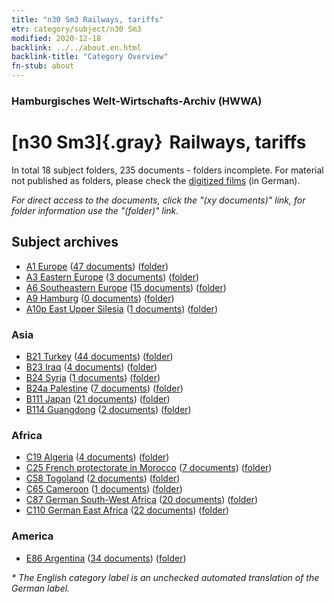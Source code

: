 ```yaml
---
title: "n30 Sm3 Railways, tariffs"
etr: category/subject/n30 Sm3
modified: 2020-12-18
backlink: ../../about.en.html
backlink-title: "Category Overview"
fn-stub: about
---
```


### Hamburgisches Welt-Wirtschafts-Archiv (HWWA)
# [n30 Sm3]{.gray}&#8201; Railways, tariffs&#160; 





In total 18 subject folders, 235 documents - folders incomplete.
For material not published as folders, please check the [digitized films](/film/h1_sh) (in German).

_For direct access to the documents, click the "(xy documents)" link, for folder information use the "(folder)" link._

## Subject archives


- [A1 Europe](../../../geo/about.en.html#A1) (<a href="https://dfg-viewer.de/show/?tx_dlf[id]=https://pm20.zbw.eu/mets/sh/1408xx/140892/1455xx/145534/public.mets.en.xml" target="_blank">47 documents</a>) ([folder](http://purl.org/pressemappe20/folder/sh/140892,145534))
- [A3 Eastern Europe](../../../geo/about.en.html#A3) (<a href="https://dfg-viewer.de/show/?tx_dlf[id]=https://pm20.zbw.eu/mets/sh/1408xx/140896/1455xx/145534/public.mets.en.xml" target="_blank">3 documents</a>) ([folder](http://purl.org/pressemappe20/folder/sh/140896,145534))
- [A6 Southeastern Europe](../../../geo/about.en.html#A6) (<a href="https://dfg-viewer.de/show/?tx_dlf[id]=https://pm20.zbw.eu/mets/sh/1409xx/140900/1455xx/145534/public.mets.en.xml" target="_blank">15 documents</a>) ([folder](http://purl.org/pressemappe20/folder/sh/140900,145534))
- [A9 Hamburg](../../../geo/about.en.html#A9) (<a href="https://dfg-viewer.de/show/?tx_dlf[id]=https://pm20.zbw.eu/mets/sh/1409xx/140905/1455xx/145534/public.mets.en.xml" target="_blank">0 documents</a>) ([folder](http://purl.org/pressemappe20/folder/sh/140905,145534))
- [A10p East Upper Silesia](../../../geo/about.en.html#A10p) (<a href="https://dfg-viewer.de/show/?tx_dlf[id]=https://pm20.zbw.eu/mets/sh/1409xx/140951/1455xx/145534/public.mets.en.xml" target="_blank">1 documents</a>) ([folder](http://purl.org/pressemappe20/folder/sh/140951,145534))

### Asia

- [B21 Turkey](../../../geo/about.en.html#B21) (<a href="https://dfg-viewer.de/show/?tx_dlf[id]=https://pm20.zbw.eu/mets/sh/1411xx/141111/1455xx/145534/public.mets.en.xml" target="_blank">44 documents</a>) ([folder](http://purl.org/pressemappe20/folder/sh/141111,145534))
- [B23 Iraq](../../../geo/about.en.html#B23) (<a href="https://dfg-viewer.de/show/?tx_dlf[id]=https://pm20.zbw.eu/mets/sh/1411xx/141113/1455xx/145534/public.mets.en.xml" target="_blank">4 documents</a>) ([folder](http://purl.org/pressemappe20/folder/sh/141113,145534))
- [B24 Syria](../../../geo/about.en.html#B24) (<a href="https://dfg-viewer.de/show/?tx_dlf[id]=https://pm20.zbw.eu/mets/sh/1411xx/141114/1455xx/145534/public.mets.en.xml" target="_blank">1 documents</a>) ([folder](http://purl.org/pressemappe20/folder/sh/141114,145534))
- [B24a Palestine](../../../geo/about.en.html#B24a) (<a href="https://dfg-viewer.de/show/?tx_dlf[id]=https://pm20.zbw.eu/mets/sh/1411xx/141115/1455xx/145534/public.mets.en.xml" target="_blank">7 documents</a>) ([folder](http://purl.org/pressemappe20/folder/sh/141115,145534))
- [B111 Japan](../../../geo/about.en.html#B111) (<a href="https://dfg-viewer.de/show/?tx_dlf[id]=https://pm20.zbw.eu/mets/sh/1412xx/141272/1455xx/145534/public.mets.en.xml" target="_blank">21 documents</a>) ([folder](http://purl.org/pressemappe20/folder/sh/141272,145534))
- [B114 Guangdong](../../../geo/about.en.html#B114) (<a href="https://dfg-viewer.de/show/?tx_dlf[id]=https://pm20.zbw.eu/mets/sh/1412xx/141275/1455xx/145534/public.mets.en.xml" target="_blank">2 documents</a>) ([folder](http://purl.org/pressemappe20/folder/sh/141275,145534))

### Africa

- [C19 Algeria](../../../geo/about.en.html#C19) (<a href="https://dfg-viewer.de/show/?tx_dlf[id]=https://pm20.zbw.eu/mets/sh/1413xx/141354/1455xx/145534/public.mets.en.xml" target="_blank">4 documents</a>) ([folder](http://purl.org/pressemappe20/folder/sh/141354,145534))
- [C25 French protectorate in Morocco](../../../geo/about.en.html#C25) (<a href="https://dfg-viewer.de/show/?tx_dlf[id]=https://pm20.zbw.eu/mets/sh/1413xx/141358/1455xx/145534/public.mets.en.xml" target="_blank">7 documents</a>) ([folder](http://purl.org/pressemappe20/folder/sh/141358,145534))
- [C58 Togoland](../../../geo/about.en.html#C58) (<a href="https://dfg-viewer.de/show/?tx_dlf[id]=https://pm20.zbw.eu/mets/sh/1414xx/141408/1455xx/145534/public.mets.en.xml" target="_blank">2 documents</a>) ([folder](http://purl.org/pressemappe20/folder/sh/141408,145534))
- [C65 Cameroon](../../../geo/about.en.html#C65) (<a href="https://dfg-viewer.de/show/?tx_dlf[id]=https://pm20.zbw.eu/mets/sh/1414xx/141410/1455xx/145534/public.mets.en.xml" target="_blank">1 documents</a>) ([folder](http://purl.org/pressemappe20/folder/sh/141410,145534))
- [C87 German South-West Africa](../../../geo/about.en.html#C87) (<a href="https://dfg-viewer.de/show/?tx_dlf[id]=https://pm20.zbw.eu/mets/sh/1414xx/141450/1455xx/145534/public.mets.en.xml" target="_blank">20 documents</a>) ([folder](http://purl.org/pressemappe20/folder/sh/141450,145534))
- [C110 German East Africa](../../../geo/about.en.html#C110) (<a href="https://dfg-viewer.de/show/?tx_dlf[id]=https://pm20.zbw.eu/mets/sh/1414xx/141471/1455xx/145534/public.mets.en.xml" target="_blank">22 documents</a>) ([folder](http://purl.org/pressemappe20/folder/sh/141471,145534))

### America

- [E86 Argentina](../../../geo/about.en.html#E86) (<a href="https://dfg-viewer.de/show/?tx_dlf[id]=https://pm20.zbw.eu/mets/sh/1416xx/141692/1455xx/145534/public.mets.en.xml" target="_blank">34 documents</a>) ([folder](http://purl.org/pressemappe20/folder/sh/141692,145534))


_* The English category label is an unchecked automated translation of the German label._

